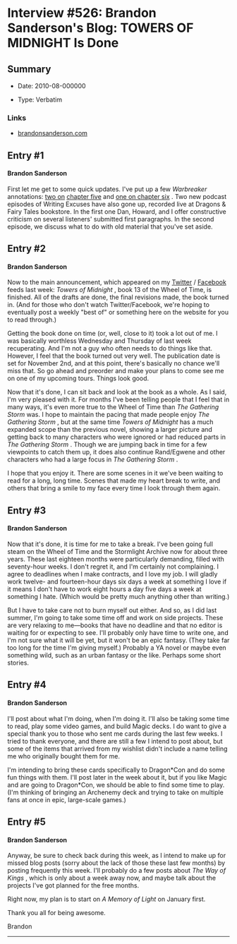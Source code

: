 # Interview #526: Brandon Sanderson's Blog: TOWERS OF MIDNIGHT Is Done

## Summary

- Date: 2010-08-000000

- Type: Verbatim

### Links

- [brandonsanderson.com](http://www.brandonsanderson.com/blog/911/TOWERS-OF-MIDNIGHT-Is-Done)


## Entry #1

#### Brandon Sanderson

First let me get to some quick updates. I've put up a few
*Warbreaker*
annotations:
[two on](http://brandonsanderson.com/annotation/379/Warbreaker-Chapter-Five)
[chapter five](http://brandonsanderson.com/annotation/380/Warbreaker-Chapter-Five-Part-2)
and
[one on chapter six](http://brandonsanderson.com/annotation/381/Warbreaker-Chapter-Six)
. Two new podcast episodes of Writing Excuses have also gone up, recorded live at Dragons & Fairy Tales bookstore. In the first one Dan, Howard, and I offer constructive criticism on several listeners' submitted first paragraphs. In the second episode, we discuss what to do with old material that you've set aside.

## Entry #2

#### Brandon Sanderson

Now to the main announcement, which appeared on my
[Twitter](http://twitter.com/#!/BrandonSandrson)
/
[Facebook](https://www.facebook.com/BrandonSandrson)
feeds last week:
*Towers of Midnight*
, book 13 of the Wheel of Time, is finished. All of the drafts are done, the final revisions made, the book turned in. (And for those who don't watch Twitter/Facebook, we're hoping to eventually post a weekly "best of" or something here on the website for you to read through.)

Getting the book done on time (or, well, close to it) took a lot out of me. I was basically worthless Wednesday and Thursday of last week recuperating. And I'm not a guy who often needs to do things like that. However, I feel that the book turned out very well. The publication date is set for November 2nd, and at this point, there's basically no chance we'll miss that. So go ahead and preorder and make your plans to come see me on one of my upcoming tours. Things look good.

Now that it's done, I can sit back and look at the book as a whole. As I said, I'm very pleased with it. For months I've been telling people that I feel that in many ways, it's even more true to the Wheel of Time than
*The Gathering Storm*
was. I hope to maintain the pacing that made people enjoy
*The Gathering Storm*
, but at the same time
*Towers of Midnight*
has a much expanded scope than the previous novel, showing a larger picture and getting back to many characters who were ignored or had reduced parts in
*The Gathering Storm*
. Though we are jumping back in time for a few viewpoints to catch them up, it does also continue Rand/Egwene and other characters who had a large focus in
*The Gathering Storm*
.

I hope that you enjoy it. There are some scenes in it we've been waiting to read for a long, long time. Scenes that made my heart break to write, and others that bring a smile to my face every time I look through them again.

## Entry #3

#### Brandon Sanderson

Now that it's done, it is time for me to take a break. I've been going full steam on the Wheel of Time and the Stormlight Archive now for about three years. These last eighteen months were particularly demanding, filled with seventy-hour weeks. I don't regret it, and I'm certainly not complaining. I agree to deadlines when I make contracts, and I love my job. I will gladly work twelve- and fourteen-hour days six days a week at something I love if it means I don't have to work eight hours a day five days a week at something I hate. (Which would be pretty much anything other than writing.)

But I have to take care not to burn myself out either. And so, as I did last summer, I'm going to take some time off and work on side projects. These are very relaxing to me—books that have no deadline and that no editor is waiting for or expecting to see. I'll probably only have time to write one, and I'm not sure what it will be yet, but it won't be an epic fantasy. (They take far too long for the time I'm giving myself.) Probably a YA novel or maybe even something wild, such as an urban fantasy or the like. Perhaps some short stories.

## Entry #4

#### Brandon Sanderson

I'll post about what I'm doing, when I'm doing it. I'll also be taking some time to read, play some video games, and build Magic decks. I do want to give a special thank you to those who sent me cards during the last few weeks. I tried to thank everyone, and there are still a few I intend to post about, but some of the items that arrived from my wishlist didn't include a name telling me who originally bought them for me.

I'm intending to bring these cards specifically to Dragon\*Con and do some fun things with them. I'll post later in the week about it, but if you like Magic and are going to Dragon\*Con, we should be able to find some time to play. (I'm thinking of bringing an Archenemy deck and trying to take on multiple fans at once in epic, large-scale games.)

## Entry #5

#### Brandon Sanderson

Anyway, be sure to check back during this week, as I intend to make up for missed blog posts (sorry about the lack of those these last few months) by posting frequently this week. I'll probably do a few posts about
*The Way of Kings*
, which is only about a week away now, and maybe talk about the projects I've got planned for the free months.

Right now, my plan is to start on
*A Memory of Light*
on January first.

Thank you all for being awesome.

Brandon


---

